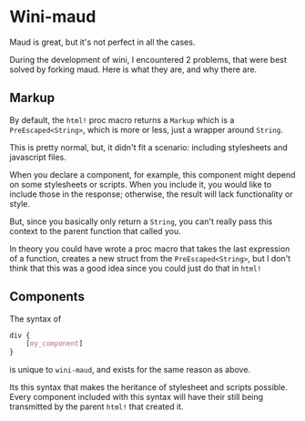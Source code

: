 # Wini-maud

Maud is great, but it's not perfect in all the cases.

During the development of wini, I encountered 2 problems, that were best solved by forking maud. Here is what they are, and why there are.


## Markup

By default, the `html!` proc macro returns a `Markup` which is a `PreEscaped<String>`, which is more or less, just a wrapper around `String`.

This is pretty normal, but, it didn't fit a scenario: including stylesheets and javascript files.

When you declare a component, for example, this component might depend on some stylesheets or scripts. When you include it, you would like to include those in the response; otherwise, the result will lack functionality or style.

But, since you basically only return a `String`, you can't really pass this context to the parent function that called you.

<div class="note">

In theory you could have wrote a proc macro that takes the last expression of a function, creates a new struct from the `PreEscaped<String>`, but I don't think that this was a good idea since you could just do that in `html!`

</div>


## Components

The syntax of 

```css
div {
    [my_component]
}
```

is unique to `wini-maud`, and exists for the same reason as above.

Its this syntax that makes the heritance of stylesheet and scripts possible. Every component included with this syntax will have their still being transmitted by the parent `html!` that created it.
